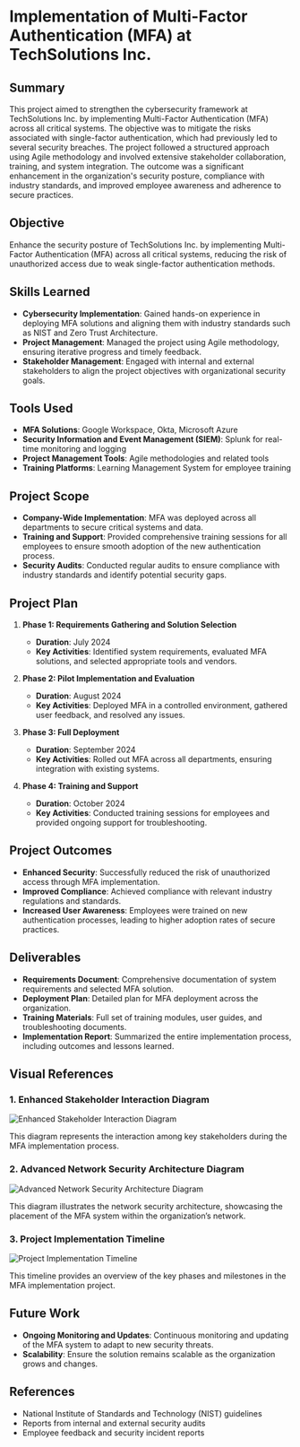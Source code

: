 # Implementation of Multi-Factor Authentication (MFA) at TechSolutions Inc.

## Summary
This project aimed to strengthen the cybersecurity framework at TechSolutions Inc. by implementing Multi-Factor Authentication (MFA) across all critical systems. The objective was to mitigate the risks associated with single-factor authentication, which had previously led to several security breaches. The project followed a structured approach using Agile methodology and involved extensive stakeholder collaboration, training, and system integration. The outcome was a significant enhancement in the organization's security posture, compliance with industry standards, and improved employee awareness and adherence to secure practices.

## Objective
Enhance the security posture of TechSolutions Inc. by implementing Multi-Factor Authentication (MFA) across all critical systems, reducing the risk of unauthorized access due to weak single-factor authentication methods.

## Skills Learned
- **Cybersecurity Implementation**: Gained hands-on experience in deploying MFA solutions and aligning them with industry standards such as NIST and Zero Trust Architecture.
- **Project Management**: Managed the project using Agile methodology, ensuring iterative progress and timely feedback.
- **Stakeholder Management**: Engaged with internal and external stakeholders to align the project objectives with organizational security goals.

## Tools Used
- **MFA Solutions**: Google Workspace, Okta, Microsoft Azure
- **Security Information and Event Management (SIEM)**: Splunk for real-time monitoring and logging
- **Project Management Tools**: Agile methodologies and related tools
- **Training Platforms**: Learning Management System for employee training

## Project Scope
- **Company-Wide Implementation**: MFA was deployed across all departments to secure critical systems and data.
- **Training and Support**: Provided comprehensive training sessions for all employees to ensure smooth adoption of the new authentication process.
- **Security Audits**: Conducted regular audits to ensure compliance with industry standards and identify potential security gaps.

## Project Plan
1. **Phase 1: Requirements Gathering and Solution Selection**
   - **Duration**: July 2024
   - **Key Activities**: Identified system requirements, evaluated MFA solutions, and selected appropriate tools and vendors.
  
2. **Phase 2: Pilot Implementation and Evaluation**
   - **Duration**: August 2024
   - **Key Activities**: Deployed MFA in a controlled environment, gathered user feedback, and resolved any issues.
  
3. **Phase 3: Full Deployment**
   - **Duration**: September 2024
   - **Key Activities**: Rolled out MFA across all departments, ensuring integration with existing systems.

4. **Phase 4: Training and Support**
   - **Duration**: October 2024
   - **Key Activities**: Conducted training sessions for employees and provided ongoing support for troubleshooting.

## Project Outcomes
- **Enhanced Security**: Successfully reduced the risk of unauthorized access through MFA implementation.
- **Improved Compliance**: Achieved compliance with relevant industry regulations and standards.
- **Increased User Awareness**: Employees were trained on new authentication processes, leading to higher adoption rates of secure practices.

## Deliverables
- **Requirements Document**: Comprehensive documentation of system requirements and selected MFA solution.
- **Deployment Plan**: Detailed plan for MFA deployment across the organization.
- **Training Materials**: Full set of training modules, user guides, and troubleshooting documents.
- **Implementation Report**: Summarized the entire implementation process, including outcomes and lessons learned.

## Visual References

### 1. Enhanced Stakeholder Interaction Diagram
![Enhanced Stakeholder Interaction Diagram](https://github.com/user-attachments/assets/eb63ea9e-71c5-4276-9b13-33a5a9e8b3a4)



This diagram represents the interaction among key stakeholders during the MFA implementation process.

### 2. Advanced Network Security Architecture Diagram
![Advanced Network Security Architecture Diagram](https://github.com/user-attachments/assets/3b5604c0-1f59-4f2c-834d-ea3e2c87ae54)


This diagram illustrates the network security architecture, showcasing the placement of the MFA system within the organization’s network.

### 3. Project Implementation Timeline
![Project Implementation Timeline](https://github.com/user-attachments/assets/8f4f6073-95e7-4380-85f4-98b7561d9fbf)


This timeline provides an overview of the key phases and milestones in the MFA implementation project.

## Future Work
- **Ongoing Monitoring and Updates**: Continuous monitoring and updating of the MFA system to adapt to new security threats.
- **Scalability**: Ensure the solution remains scalable as the organization grows and changes.

## References
- National Institute of Standards and Technology (NIST) guidelines
- Reports from internal and external security audits
- Employee feedback and security incident reports

